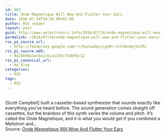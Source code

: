 ```yaml
---
id: 662
title: Onde Magnetique Will Wow And Flutter Your Ears
date: 2016-07-24T16:30:00+01:00
author: RSS reader
layout: post
guid: http://www.uelectronics.info/2016/07/24/onde-magnetique-will-wow-and-flutter-your-ears/
permalink: /2016/07/24/onde-magnetique-will-wow-and-flutter-your-ears/
rss_pi_source_url:
  - http://feedproxy.google.com/~r/hackaday/LgoM/~3/Ch6cbmjVzCM/
rss_pi_source_md5:
  - 0a149d9a1ecba1cbca1335cf24bf6c12
rss_pi_canonical_url:
  - my_blog
categories:
  - RSS
tags:
  - RSS
---
```

&#013;  
[Scott Campbell] built a cassette-based synthesizer that sounds exactly like everything you’ve heard before. The sound generation comes straight off cassettes, but the brainbox of this synth varies the volume and pitch. It’s called the Onde Magnetique, and it is what you would get if you combined a Mellotron and…&#013;  
Source: <a href="http://feedproxy.google.com/~r/hackaday/LgoM/~3/Ch6cbmjVzCM/" target="_blank">Onde Magnetique Will Wow And Flutter Your Ears</a>